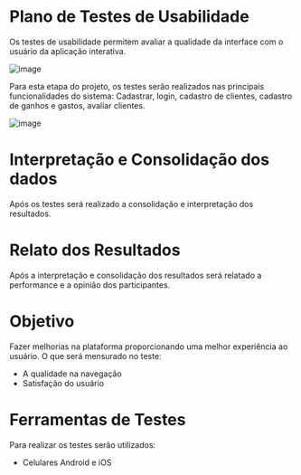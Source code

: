 # Plano de Testes de Usabilidade

Os testes de usabilidade permitem avaliar a qualidade da interface com o usuário da aplicação interativa.

![image](https://github.com/ICEI-PUC-Minas-PMV-ADS/pmv-ads-2024-1-e4-proj-dad-t3-diarista/assets/112135999/3bd16112-18b5-4589-b6b1-c46027d4733a)


Para esta etapa do projeto, os testes serão realizados nas principais funcionalidades do sistema: Cadastrar, login, cadastro de clientes, cadastro de ganhos e gastos, avaliar clientes.

![image](https://github.com/ICEI-PUC-Minas-PMV-ADS/pmv-ads-2024-1-e4-proj-dad-t3-diarista/assets/112135999/08e33194-2d70-41a8-9c96-9a6c563474ff)

# Interpretação e Consolidação dos dados

Após os testes será realizado a consolidação e interpretação dos resultados.

# Relato dos Resultados

Após a interpretação e consolidação dos resultados será relatado a performance e a opinião dos participantes.

# Objetivo

Fazer melhorias na plataforma proporcionando uma melhor experiência ao usuário. O que será mensurado no teste:

- A qualidade na navegação
- Satisfação do usuário

# Ferramentas de Testes

Para realizar os testes serão utilizados:

- Celulares Android e iOS
